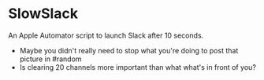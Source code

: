 SlowSlack
=========

An Apple Automator script to launch Slack after 10 seconds.

* Maybe you didn't really need to stop what you're doing to post that picture in #random
* Is clearing 20 channels more important than what what's in front of you?
